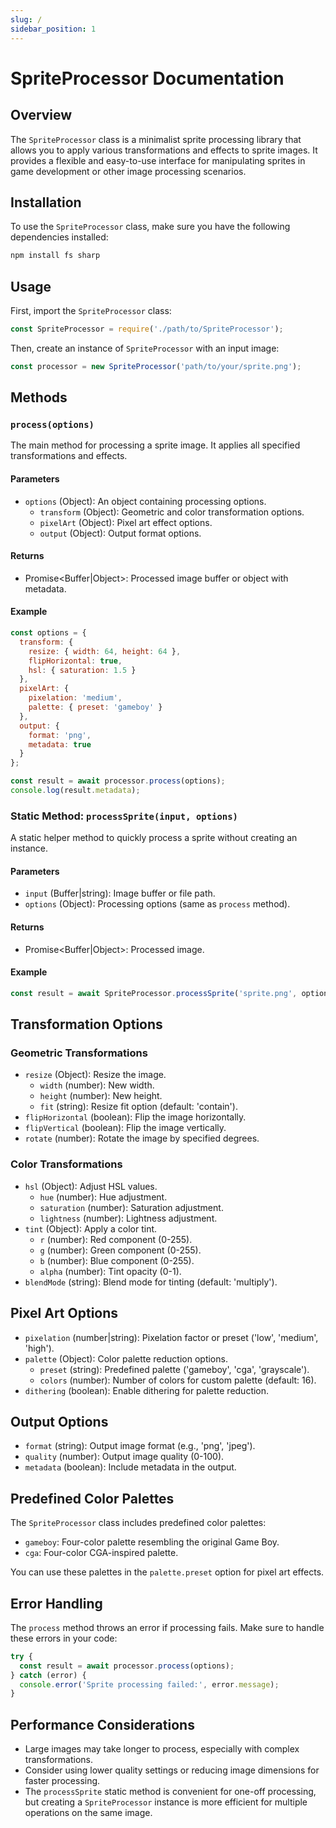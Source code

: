 ```yaml
---
slug: /
sidebar_position: 1
---
```

# SpriteProcessor Documentation

## Overview

The `SpriteProcessor` class is a minimalist sprite processing library that allows you to apply various transformations and effects to sprite images. It provides a flexible and easy-to-use interface for manipulating sprites in game development or other image processing scenarios.

## Installation

To use the `SpriteProcessor` class, make sure you have the following dependencies installed:

```bash
npm install fs sharp
```

## Usage

First, import the `SpriteProcessor` class:

```javascript
const SpriteProcessor = require('./path/to/SpriteProcessor');
```

Then, create an instance of `SpriteProcessor` with an input image:

```javascript
const processor = new SpriteProcessor('path/to/your/sprite.png');
```

## Methods

### `process(options)`

The main method for processing a sprite image. It applies all specified transformations and effects.

#### Parameters

- `options` (Object): An object containing processing options.
  - `transform` (Object): Geometric and color transformation options.
  - `pixelArt` (Object): Pixel art effect options.
  - `output` (Object): Output format options.

#### Returns

- Promise<Buffer|Object>: Processed image buffer or object with metadata.

#### Example

```javascript
const options = {
  transform: {
    resize: { width: 64, height: 64 },
    flipHorizontal: true,
    hsl: { saturation: 1.5 }
  },
  pixelArt: {
    pixelation: 'medium',
    palette: { preset: 'gameboy' }
  },
  output: {
    format: 'png',
    metadata: true
  }
};

const result = await processor.process(options);
console.log(result.metadata);
```

### Static Method: `processSprite(input, options)`

A static helper method to quickly process a sprite without creating an instance.

#### Parameters

- `input` (Buffer|string): Image buffer or file path.
- `options` (Object): Processing options (same as `process` method).

#### Returns

- Promise<Buffer|Object>: Processed image.

#### Example

```javascript
const result = await SpriteProcessor.processSprite('sprite.png', options);
```

## Transformation Options

### Geometric Transformations

- `resize` (Object): Resize the image.
  - `width` (number): New width.
  - `height` (number): New height.
  - `fit` (string): Resize fit option (default: 'contain').
- `flipHorizontal` (boolean): Flip the image horizontally.
- `flipVertical` (boolean): Flip the image vertically.
- `rotate` (number): Rotate the image by specified degrees.

### Color Transformations

- `hsl` (Object): Adjust HSL values.
  - `hue` (number): Hue adjustment.
  - `saturation` (number): Saturation adjustment.
  - `lightness` (number): Lightness adjustment.
- `tint` (Object): Apply a color tint.
  - `r` (number): Red component (0-255).
  - `g` (number): Green component (0-255).
  - `b` (number): Blue component (0-255).
  - `alpha` (number): Tint opacity (0-1).
- `blendMode` (string): Blend mode for tinting (default: 'multiply').

## Pixel Art Options

- `pixelation` (number|string): Pixelation factor or preset ('low', 'medium', 'high').
- `palette` (Object): Color palette reduction options.
  - `preset` (string): Predefined palette ('gameboy', 'cga', 'grayscale').
  - `colors` (number): Number of colors for custom palette (default: 16).
- `dithering` (boolean): Enable dithering for palette reduction.

## Output Options

- `format` (string): Output image format (e.g., 'png', 'jpeg').
- `quality` (number): Output image quality (0-100).
- `metadata` (boolean): Include metadata in the output.

## Predefined Color Palettes

The `SpriteProcessor` class includes predefined color palettes:

- `gameboy`: Four-color palette resembling the original Game Boy.
- `cga`: Four-color CGA-inspired palette.

You can use these palettes in the `palette.preset` option for pixel art effects.

## Error Handling

The `process` method throws an error if processing fails. Make sure to handle these errors in your code:

```javascript
try {
  const result = await processor.process(options);
} catch (error) {
  console.error('Sprite processing failed:', error.message);
}
```

## Performance Considerations

- Large images may take longer to process, especially with complex transformations.
- Consider using lower quality settings or reducing image dimensions for faster processing.
- The `processSprite` static method is convenient for one-off processing, but creating a `SpriteProcessor` instance is more efficient for multiple operations on the same image.
